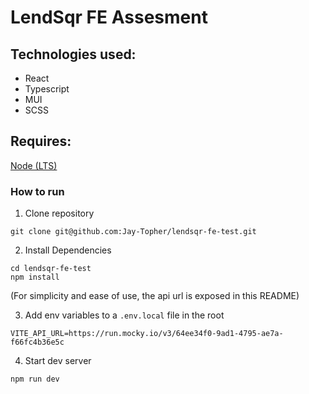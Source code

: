# LendSqr FE Assesment
## Technologies used:
- React
- Typescript
- MUI
- SCSS

## Requires:
[Node (LTS)](https://nodejs.org/en)

### How to run
1. Clone repository 
```shell
git clone git@github.com:Jay-Topher/lendsqr-fe-test.git
```
2. Install Dependencies
```
cd lendsqr-fe-test
npm install
```
(For simplicity and ease of use, the api url is exposed in this README)

3. Add env variables to a `.env.local` file in the root
```
VITE_API_URL=https://run.mocky.io/v3/64ee34f0-9ad1-4795-ae7a-f66fc4b36e5c
```

4. Start dev server
```
npm run dev
```
